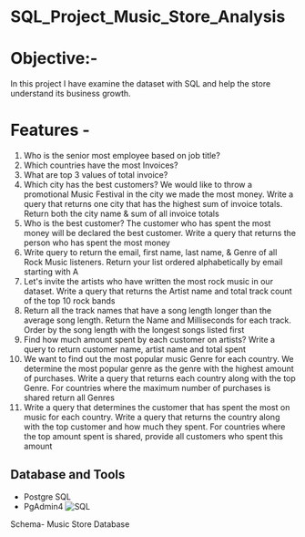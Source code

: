 # SQL_Project_Music_Store_Analysis

# Objective:-
In this project I have examine the dataset with SQL and help the store understand its business growth.

# Features -
1.	Who is the senior most employee based on job title? 
2.	Which countries have the most Invoices?
3.	What are top 3 values of total invoice? 
4.	Which city has the best customers? We would like to throw a promotional Music Festival in the city we made the most money. Write a query that returns one city that has the highest sum of invoice totals. Return both the city name & sum of all invoice totals 
5.	Who is the best customer? The customer who has spent the most money will be declared the best customer. Write a query that returns the person who has spent the most money 
6.	Write query to return the email, first name, last name, & Genre of all Rock Music listeners. Return your list ordered alphabetically by email starting with A 
7.	Let's invite the artists who have written the most rock music in our dataset. Write a query that returns the Artist name and total track count of the top 10 rock bands
8.	Return all the track names that have a song length longer than the average song length. Return the Name and Milliseconds for each track. Order by the song length with the longest songs listed first 
9.	Find how much amount spent by each customer on artists? Write a query to return customer name, artist name and total spent 
10.	We want to find out the most popular music Genre for each country. We determine the most popular genre as the genre with the highest amount of purchases. Write a query that returns each country along with the top Genre. For countries where the maximum number of purchases is shared return all Genres
11.	Write a query that determines the customer that has spent the most on music for each country. Write a query that returns the country along with the top customer and how much they spent. For countries where the top amount spent is shared, provide all customers who spent this amount


## Database and Tools
* Postgre SQL
* PgAdmin4
![SQL](https://img.icons8.com/arcade/256/sql.png)

Schema- Music Store Database  

